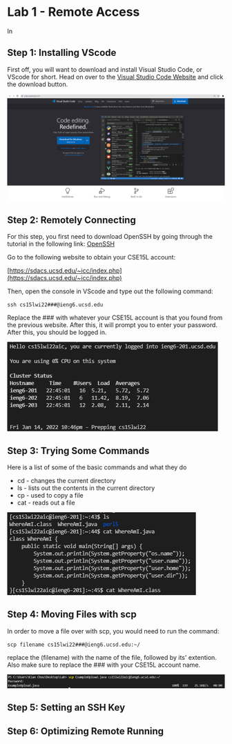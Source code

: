 # Lab 1 - Remote Access

In 

## Step 1: Installing VScode

First off, you will want to download and install Visual Studio Code, or VScode for short. Head on over to the [Visual Studio Code Website](https://code.visualstudio.com/) and click the download button.

![Visual Studio Code Screenshot](images/vscodedownload.png)

## Step 2: Remotely Connecting

For this step, you first need to download OpenSSH by going through the tutorial in the following link: [OpenSSH](https://docs.microsoft.com/en-us/windows-server/administration/openssh/openssh_install_firstuse)

Go to the following website to obtain your CSE15L account:

[https://sdacs.ucsd.edu/~icc/index.php](https://sdacs.ucsd.edu/~icc/index.php)

Then, open the console in VScode and type out the following command:

```
ssh cs15lwi22###@ieng6.ucsd.edu
```

Replace the ### with whatever your CSE15L account is that you found from the previous website. After this, it will prompt you to enter your password. After this, you should be logged in.

![SSH Login Screenshot](images/sshlogin.png)

## Step 3: Trying Some Commands

Here is a list of some of the basic commands and what they do

- cd - changes the current directory
- ls - lists out the contents in the current directory
- cp - used to copy a file
- cat - reads out a file

![Trying some commands](images/commandTesting.png)

## Step 4: Moving Files with scp

In order to move a file over with scp, you would need to run the command:

```
scp filename cs15lwi22###@ieng6.ucsd.edu:~/
```

replace the (filename) with the name of the file, followed by its' extention. Also make sure to replace the ### with your CSE15L account name.

![Using the scp command to transfer files](images/scpCommand.png)

## Step 5: Setting an SSH Key

## Step 6: Optimizing Remote Running

